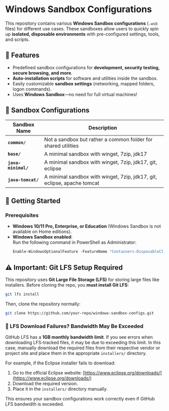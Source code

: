 # Windows Sandbox Configurations

This repository contains various **Windows Sandbox configurations** (`.wsb` files) for different use cases. These sandboxes allow users to quickly spin up **isolated, disposable environments** with pre-configured settings, tools, and scripts.

## 📌 Features
- Predefined sandbox configurations for **development, security testing, secure browsing, and more**.
- **Auto-installation scripts** for software and utilities inside the sandbox.
- Easily customizable **sandbox settings** (networking, mapped folders, logon commands).
- Uses **Windows Sandbox**—no need for full virtual machines!

## 📂 Sandbox Configurations
| Sandbox Name           | Description |
|------------------------|-------------|
| **`common/`**          | Not a sandbox but rather a common folder for shared utilities |
| **`base/`**            | A minimal sandbox with winget, 7zip, jdk17 |
| **`java-minimal/`**    | A minimal sandbox with winget, 7zip, jdk17, git, eclipse |
| **`java-tomcat/`**    | A minimal sandbox with winget, 7zip, jdk17, git, eclipse, apache tomcat|

## 🚀 Getting Started
### **Prerequisites**
- **Windows 10/11 Pro, Enterprise, or Education** (Windows Sandbox is not available on Home editions).
- **Windows Sandbox enabled**:  
  Run the following command in PowerShell as Administrator:
  ```powershell
  Enable-WindowsOptionalFeature -FeatureName "Containers-DisposableClientVM" -Online -NoRestart

## ⚠️ Important: Git LFS Setup Required

This repository uses **Git Large File Storage (LFS)** for storing large files like installers. Before cloning the repo, you **must install Git LFS**:

```bash
git lfs install
```

Then, clone the repository normally:

```bash
git clone https://github.com/your-repo/windows-sandbox-configs.git
```

### 🛑 LFS Download Failures? Bandwidth May Be Exceeded
GitHub LFS has a **1GB monthly bandwidth limit**. If you see errors when downloading LFS-tracked files, it may be due to exceeding this limit. In this case, manually download the required files from their respective vendor or project site and place them in the appropriate `installers/` directory.

For example, if the Eclipse installer fails to download:
1. Go to the official Eclipse website: [https://www.eclipse.org/downloads/](https://www.eclipse.org/downloads/)
2. Download the required version.
3. Place it in the `installers/` directory manually.

This ensures your sandbox configurations work correctly even if GitHub LFS bandwidth is exceeded.

